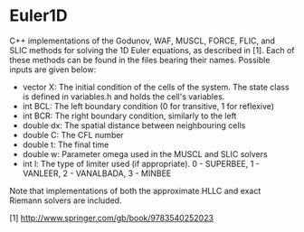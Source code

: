 # Euler1D

C++ implementations of the Godunov, WAF, MUSCL, FORCE, FLIC, and SLIC methods for solving the 1D Euler equations, as described in [1]. Each of these methods can be found in the files bearing their names. Possible inputs are given below:

* vector<state> X: The initial condition of the cells of the system. The state class is defined in variables.h and holds the cell's variables.
* int BCL: The left boundary condition (0 for transitive, 1 for reflexive)
* int BCR: The right boundary condition, similarly to the left
* double dx: The spatial distance between neighbouring cells
* double C: The CFL number
* double t: The final time
* double w: Parameter omega used in the MUSCL and SLIC solvers
* int l: The type of limiter used (if appropriate). 0 - SUPERBEE, 1 - VANLEER, 2 - VANALBADA, 3 - MINBEE
 
Note that implementations of both the approximate HLLC and exact Riemann solvers are included.

[1] http://www.springer.com/gb/book/9783540252023
